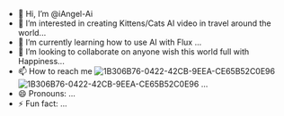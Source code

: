 - 👋 Hi, I’m @iAngel-Ai
- 👀 I’m interested in creating Kittens/Cats AI video in travel around the world...
- 🌱 I’m currently learning how to use AI with Flux ...
- 💞️ I’m looking to collaborate on anyone wish this world full with Happiness...
- 📫 How to reach me ![1B306B76-0422-42CB-9EEA-CE65B52C0E96](https://github.com/user-attachments/assets/e2c2cc34-dba0-4147-ad2e-795f23ae5ea8)
![1B306B76-0422-42CB-9EEA-CE65B52C0E96](https://github.com/user-attachments/assets/c1d2c809-27aa-4a5f-b898-90570a75c567)
...
- 😄 Pronouns: ...
- ⚡ Fun fact: ...

<!---
iAngel-Ai/iAngel-Ai is a ✨ special ✨ repository because its `README.md` (this file) appears on your GitHub profile.
You can click the Preview link to take a look at your changes.
--->
